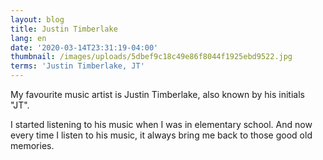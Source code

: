 ```yaml
---
layout: blog
title: Justin Timberlake
lang: en
date: '2020-03-14T23:31:19-04:00'
thumbnail: /images/uploads/5dbef9c18c49e86f8044f1925ebd9522.jpg
terms: 'Justin Timberlake, JT'
---
```

My favourite music artist is Justin Timberlake, also known by his initials "JT".

I started listening to his music when I was in elementary school. And now every time I listen to his music, it always bring me back to those good old memories.
